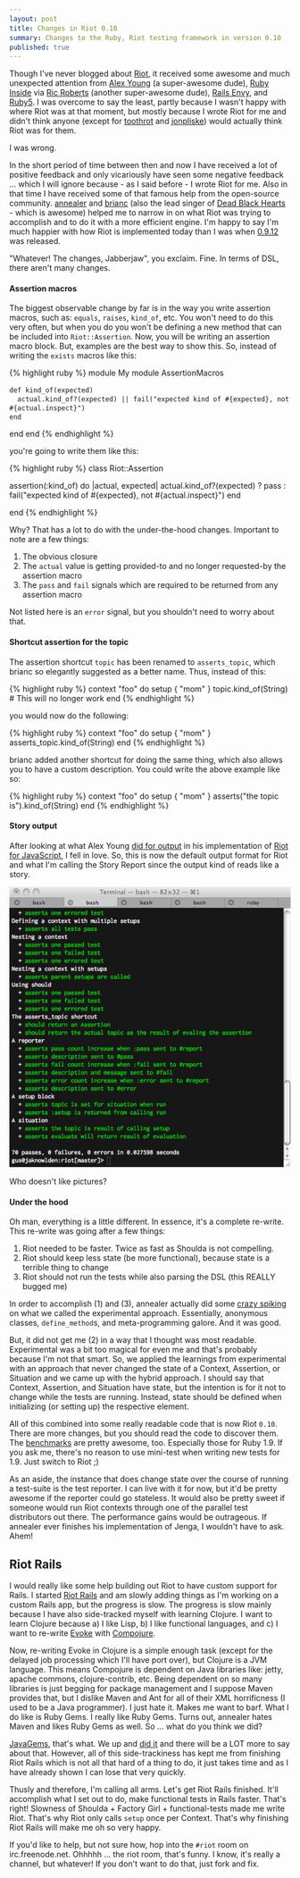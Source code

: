 ```yaml
---
layout: post
title: Changes in Riot 0.10
summary: Changes to the Ruby, Riot testing framework in version 0.10
published: true
---
```


Though I've never blogged about [Riot](http://github.com/thumblemonks/riot), it received some awesome and much unexpected attention from [Alex Young](http://alexyoung.org/2009/10/26/riot-testing/) (a super-awesome dude), [Ruby Inside](http://www.rubyinside.com/riot-for-fast-expressive-and-focused-unit-tests-2669.html) via [Ric Roberts](http://www.ricroberts.com/) (another super-awesome dude), [Rails Envy](http://railsenvy.com/2009/10/28/episode-098), and [Ruby5](http://ruby5.envylabs.com/episodes/24-episode-23-october-30-2009/stories/186-riot-testing-framework). I was overcome to say the least, partly because I wasn't happy with where Riot was at that moment, but mostly because I wrote Riot for me and didn't think anyone (except for [toothrot](http://toothrot.net/) and [jonpliske](http://github.com/jonpliske)) would actually think Riot was for them.

I was wrong.

In the short period of time between then and now I have received a lot of positive feedback and only vicariously have seen some negative feedback ... which I will ignore because - as I said before - I wrote Riot for me. Also in that time I have received some of that famous help from the open-source community. [annealer](http://annealer.org) and [brianc](http://github.com/brianc) (also the lead singer of [Dead Black Hearts](http://deadblackhearts.com/) - which is awesome) helped me to narrow in on what Riot was trying to accomplish and to do it with a more efficient engine. I'm happy to say I'm much happier with how Riot is implemented today than I was when [0.9.12](http://gemcutter.org/gems/riot/versions/0.9.12) was released.

"Whatever! The changes, Jabberjaw", you exclaim. Fine. In terms of DSL, there aren't many changes.

#### Assertion macros

The biggest observable change by far is in the way you write assertion macros, such as: `equals`, `raises`, `kind_of`, etc. You won't need to do this very often, but when you do you won't be defining a new method that can be included into `Riot::Assertion`. Now, you will be writing an assertion macro block. But, examples are the best way to show this. So, instead of writing the `exists` macros like this:

{% highlight ruby %}
module My
  module AssertionMacros

    def kind_of(expected)
      actual.kind_of?(expected) || fail("expected kind of #{expected}, not #{actual.inspect}")
    end

  end
end
{% endhighlight %}

you're going to write them like this:

{% highlight ruby %}
class Riot::Assertion

  assertion(:kind_of) do |actual, expected|
    actual.kind_of?(expected) ? pass : fail("expected kind of #{expected}, not #{actual.inspect}")
  end

end
{% endhighlight %}

Why? That has a lot to do with the under-the-hood changes. Important to note are a few things:

1. The obvious closure
2. The `actual` value is getting provided-to and no longer requested-by the assertion macro
3. The `pass` and `fail` signals which are required to be returned from any assertion macro

Not listed here is an `error` signal, but you shouldn't need to worry about that.

#### Shortcut assertion for the topic

The assertion shortcut `topic` has been renamed to `asserts_topic`, which brianc so elegantly suggested as a better name. Thus, instead of this:

{% highlight ruby %}
context "foo" do
  setup { "mom" }
  topic.kind_of(String) # This will no longer work
end
{% endhighlight %}

you would now do the following:

{% highlight ruby %}
context "foo" do
  setup { "mom" }
  asserts_topic.kind_of(String)
end
{% endhighlight %}

brianc added another shortcut for doing the same thing, which also allows you to have a custom description. You could write the above example like so:

{% highlight ruby %}
context "foo" do
  setup { "mom" }
  asserts("the topic is").kind_of(String)
end
{% endhighlight %}

#### Story output

After looking at what Alex Young [did for output](http://alexyoung.org/2009/11/04/riotjs/) in his implementation of [Riot for JavaScript](http://github.com/alexyoung/riotjs), I fell in love. So, this is now the default output format for Riot and what I'm calling the Story Report since the output kind of reads like a story.

<img src="/images/articles/code/ruby/riot-0-10-1-story-terminal.png" alt="Riot terminal output, story report">

Who doesn't like pictures?

#### Under the hood

Oh man, everything is a little different. In essence, it's a complete re-write. This re-write was going after a few things:

1. Riot needed to be faster. Twice as fast as Shoulda is not compelling.
2. Riot should keep less state (be more functional), because state is a terrible thing to change
3. Riot should not run the tests while also parsing the DSL (this REALLY bugged me)

In order to accomplish (1) and (3), annealer actually did some [crazy spiking](http://github.com/thumblemonks/riot/blob/7cf674c257fbb2e465116ad31b7721c5cba9b23a/lib/riot/experiment.rb) on what we called the experimental approach. Essentially, anonymous classes, `define_method`s, and meta-programming galore. And it was good.

But, it did not get me (2) in a way that I thought was most readable. Experimental was a bit too magical for even me and that's probably because I'm not that smart. So, we applied the learnings from experimental with an approach that never changed the state of a Context, Assertion, or Situation and we came up with the hybrid approach. I should say that Context, Assertion, and Situation have state, but the intention is for it not to change while the tests are running. Instead, state should be defined when initializing (or setting up) the respective element.

All of this combined into some really readable code that is now Riot `0.10`. There are more changes, but you should read the code to discover them. The [benchmarks](http://gist.github.com/240353) are pretty awesome, too. Especially those for Ruby 1.9. If you ask me, there's no reason to use mini-test when writing new tests for 1.9. Just switch to Riot ;)

As an aside, the instance that does change state over the course of running a test-suite is the test reporter. I can live with it for now, but it'd be pretty awesome if the reporter could go stateless. It would also be pretty sweet if someone would run Riot contexts through one of the parallel test distributors out there. The performance gains would be outrageous. If annealer ever finishes his implementation of Jenga, I wouldn't have to ask. Ahem!

## Riot Rails

I would really like some help building out Riot to have custom support for Rails. I started [Riot Rails](http://github.com/thumblemonks/riot_rails) and am slowly adding things as I'm working on a custom Rails app, but the progress is slow. The progress is slow mainly because I have also side-tracked myself with learning Clojure. I want to learn Clojure because a) I like Lisp, b) I like functional languages, and c) I want to re-write [Evoke](http://github.com/thumblemonks/evoke) with [Compojure](http://github.com/weavejester/compojure).

Now, re-writing Evoke in Clojure is a simple enough task (except for the delayed job processing which I'll have port over), but Clojure is a JVM language. This means Compojure is dependent on Java libraries like: jetty, apache commons, clojure-contrib, etc. Being dependent on so many libraries is just begging for package management and I suppose Maven provides that, but I dislike Maven and Ant for all of their XML horrificness (I used to be a Java programmer). I just hate it. Makes me want to barf. What I do like is Ruby Gems. I really like Ruby Gems. Turns out, annealer hates Maven and likes Ruby Gems as well. So ... what do you think we did?

[JavaGems](http://javagems.org), that's what. We up and [did it](http://github.com/javagems) and there will be a LOT more to say about that. However, all of this side-trackiness has kept me from finishing Riot Rails which is not all that hard of a thing to do, it just takes time and as I have already shown I can lose that very quickly.

Thusly and therefore, I'm calling all arms. Let's get Riot Rails finished. It'll accomplish what I set out to do, make functional tests in Rails faster. That's right! Slowness of Shoulda + Factory Girl + functional-tests made me write Riot. That's why Riot only calls `setup` once per Context. That's why finishing Riot Rails will make me oh so very happy.

If you'd like to help, but not sure how, hop into the `#riot` room on irc.freenode.net. Ohhhhh ... the riot room, that's funny. I know, it's really a channel, but whatever! If you don't want to do that, just fork and fix.

